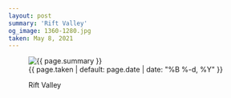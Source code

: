 ```yaml
---
layout: post
summary: 'Rift Valley'
og_image: 1360-1280.jpg
taken: May 8, 2021
---
```


<figure class="post">
<img alt="{{ page.summary }}" sizes="(min-width: 700px) 50vw, calc(100vw - 2rem)" src="{{ site.assets_url }}/1360-640.jpg" srcset="{{ site.assets_url }}/1360-320.jpg 320w, {{ site.assets_url }}/1360-640.jpg 640w, {{ site.assets_url }}/1360-960.jpg 960w, {{ site.assets_url }}/1360-1280.jpg 1280w"/>
<figcaption>
<time>{{ page.taken | default: page.date | date: "%B %-d, %Y" }}</time>
<p>Rift Valley</p>
</figcaption>
</figure>
